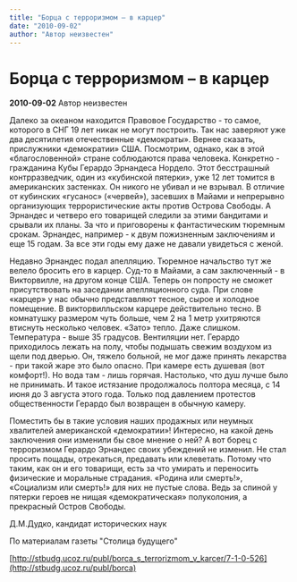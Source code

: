 ```yaml
---
title: "Борца с терроризмом – в карцер"
date: "2010-09-02"
author: "Автор неизвестен"
---
```


# Борца с терроризмом – в карцер

**2010-09-02** Автор неизвестен

Далеко за океаном находится Правовое Государство - то самое, которого в СНГ 19 лет никак не могут построить. Так нас заверяют уже два десятилетия отечественные «демократы». Вернее сказать, прислужники «демократии» США. Посмотрим, однако, как в этой «благословенной» стране соблюдаются права человека. Конкретно - гражданина Кубы Герардо Эрнандеса Нордело. Этот бесстрашный контрразведчик, один из «кубинской пятерки», уже 12 лет томится в американских застенках. Он никого не убивал и не взрывал. В отличие от кубинских «гусанос» («червей»), засевших в Майами и непрерывно организующих террористические акты против Острова Свободы. А Эрнандес и четверо его товарищей следили за этими бандитами и срывали их планы. За что и приговорены к фантастическим тюремным срокам. Эрнандес, например - к двум пожизненным заключениям и еще 15 годам. За все эти годы ему даже не давали увидеться с женой.

Недавно Эрнандес подал апелляцию. Тюремное начальство тут же велело бросить его в карцер. Суд-то в Майами, а сам заключенный - в Викторвилле, на другом конце США. Теперь он попросту не сможет присутствовать на заседании апелляционного суда. При слове «карцер» у нас обычно представляют тесное, сырое и холодное помещение. В викторвилльском карцере действительно тесно. В комнатушку размером чуть больше, чем 2 на 1 метр ухитряются втиснуть несколько человек. «Зато» тепло. Даже слишком. Температура - выше 35 градусов. Вентиляции нет. Герардо приходилось лежать на полу, чтобы подышать свежим воздухом из щели под дверью. Он, тяжело больной, не мог даже принять лекарства - при такой жаре это было опасно. При камере есть душевая (вот комфорт!). Но вода там - лишь горячая. Настолько, что душ лучше было не принимать. И такое истязание продолжалось полтора месяца, с 14 июня до 3 августа этого года. Только под давлением протестов общественности Герардо был возвращен в обычную камеру.

Поместить бы в такие условия наших продажных или неумных хвалителей американской «демократии»! Интересно, на какой день заключения они изменили бы свое мнение о ней? А вот борец с терроризмом Герардо Эрнандес своих убеждений не изменил. Не стал просить пощады, отрекаться, предавать или клеветать. Потому что таким, как он и его товарищи, есть за что умирать и переносить физические и моральные страдания. «Родина или смерть!», «Социализм или смерть!» для них не пустые слова. Ведь за спиной у пятерки героев не нищая «демократическая» полуколония, а прекрасный Остров Свободы.

Д.М.Дудко, кандидат исторических наук

По материалам газеты "Столица будущего"

[http://stbudg.ucoz.ru/publ/borca_s_terrorizmom_v_karcer/7-1-0-526](http://stbudg.ucoz.ru/publ/borca)